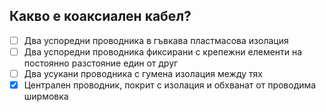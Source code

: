 ## Какво е коаксиален кабел?

<!-- Верният отговор е отбелязан с [X] -->

- [ ] Два успоредни проводника в гъвкава пластмасова изолация
- [ ] Два успоредни проводника фиксирани с крепежни елементи на постоянно разстояние един от друг
- [ ] Два усукани проводника с гумена изолация между тях
- [X] Централен проводник, покрит с изолация и обхванат от проводима ширмовка
